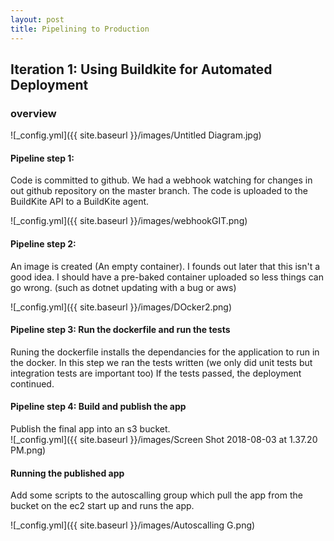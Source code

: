 ```yaml
---
layout: post
title: Pipelining to Production
---
```

## Iteration 1: Using Buildkite for Automated Deployment

### overview

![_config.yml]({{ site.baseurl }}/images/Untitled Diagram.jpg)

#### Pipeline step 1:
Code is committed to github.  We had a webhook watching for changes in out github repository on the master branch.
The code is uploaded to the BuildKite API to a BuildKite agent.

![_config.yml]({{ site.baseurl }}/images/webhookGIT.png)

#### Pipeline step 2:
An image is created (An empty container).  I founds out later that this isn't a good idea.  I should have a pre-baked container uploaded so less things can go wrong. (such as dotnet updating with a bug or aws)

![_config.yml]({{ site.baseurl }}/images/DOcker2.png)

#### Pipeline step 3: Run the dockerfile and run the tests
Runing the dockerfile installs the dependancies for the application to run in the docker.  In this step we ran the tests written (we only did unit tests but integration tests are important too) If the tests passed, the deployment continued.

#### Pipeline step 4: Build and publish the app
Publish the final app into an s3 bucket.  
![_config.yml]({{ site.baseurl }}/images/Screen Shot 2018-08-03 at 1.37.20 PM.png)

#### Running the published app
Add some scripts to the autoscalling group which pull the app from the bucket on the ec2 start up and runs the app.

![_config.yml]({{ site.baseurl }}/images/Autoscalling G.png)

